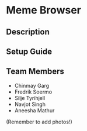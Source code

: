 # Meme Browser

## Description

## Setup Guide

## Team Members
* Chinmay Garg
* Fredrik Soermo
* Silje Tyrihjell
* Navjot Singh
* Aneesha Mathur

(Remember to add photos!)
